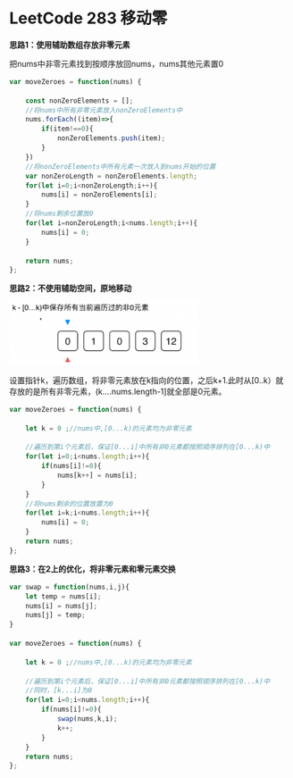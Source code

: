 # LeetCode 283  移动零

**思路1：使用辅助数组存放非零元素**

把nums中非零元素找到按顺序放回nums，nums其他元素置0

```js
var moveZeroes = function(nums) {

    const nonZeroElements = [];
    //将nums中所有非零元素放入nonZeroElements中
    nums.forEach((item)=>{
        if(item!==0){
            nonZeroElements.push(item);
        }
    })
    //将nonZeroElements中所有元素一次放入到nums开始的位置
    var nonZeroLength = nonZeroElements.length;
    for(let i=0;i<nonZeroLength;i++){
        nums[i] = nonZeroElements[i];
    }
    //将nums剩余位置放0
    for(let i=nonZeroLength;i<nums.length;i++){
        nums[i] = 0;
    }

    return nums;
};
```

**思路2：不使用辅助空间，原地移动**

<img src="../../img/image-20210302134333239.png" alt="image-20210302134333239" style="zoom: 33%;" />

设置指针k，遍历数组，将非零元素放在k指向的位置，之后k+1.此时从[0..k）就存放的是所有非零元素，(k....nums.length-1]就全部是0元素。

```js
var moveZeroes = function(nums) {

    let k = 0 ;//nums中,[0...k)的元素均为非零元素

    //遍历到第i个元素后，保证[0...i]中所有非0元素都按照顺序排列在[0...k)中
    for(let i=0;i<nums.length;i++){
        if(nums[i]!=0){
            nums[k++] = nums[i];
        }
    }
    //将nums剩余的位置放置为0
    for(let i=k;i<nums.length;i++){
        nums[i] = 0;
    }
    return nums;
};
```

**思路3：在2上的优化，将非零元素和零元素交换**

```js
var swap = function(nums,i,j){
    let temp = nums[i];
    nums[i] = nums[j];
    nums[j] = temp;
}

var moveZeroes = function(nums) {

    let k = 0 ;//nums中,[0...k)的元素均为非零元素

    //遍历到第i个元素后，保证[0...i]中所有非0元素都按照顺序排列在[0...k)中
    //同时，[k...i]为0
    for(let i=0;i<nums.length;i++){
        if(nums[i]!=0){
            swap(nums,k,i);
            k++;
        }
    }
    return nums;
};
```

### 